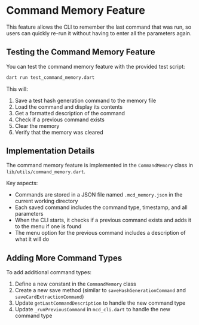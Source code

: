 # Command Memory Feature

This feature allows the CLI to remember the last command that was run, so users can quickly re-run it without having to enter all the parameters again.

## Testing the Command Memory Feature

You can test the command memory feature with the provided test script:

```bash
dart run test_command_memory.dart
```

This will:
1. Save a test hash generation command to the memory file
2. Load the command and display its contents
3. Get a formatted description of the command
4. Check if a previous command exists
5. Clear the memory
6. Verify that the memory was cleared

## Implementation Details

The command memory feature is implemented in the `CommandMemory` class in `lib/utils/command_memory.dart`.

Key aspects:
- Commands are stored in a JSON file named `.mcd_memory.json` in the current working directory
- Each saved command includes the command type, timestamp, and all parameters
- When the CLI starts, it checks if a previous command exists and adds it to the menu if one is found
- The menu option for the previous command includes a description of what it will do

## Adding More Command Types

To add additional command types:

1. Define a new constant in the `CommandMemory` class
2. Create a new save method (similar to `saveHashGenerationCommand` and `saveCardExtractionCommand`)
3. Update `getLastCommandDescription` to handle the new command type
4. Update `_runPreviousCommand` in `mcd_cli.dart` to handle the new command type